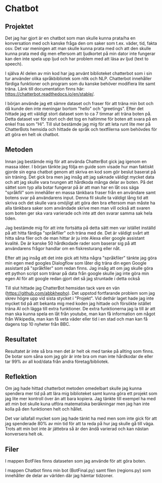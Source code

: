 # Chatbot

## Projektet
Det jag har gjort är en chatbot som man skulle kunna prata/ha en konversation med och kanske fråga den om saker som t.ex. väder, tid, fakta osv. Det var meningen att man skulle kunna prata med och att den skulle kunna prata med dig men eftersom att ljudkortet på min dator inte fungerar kan den inte spela upp ljud och har problem med att läsa av ljud (text to speech). 

I själva AI delen av min kod har jag använt biblioteket chatterbot som i sin tur använder olika språkbibliotek som nltk och NLP. Chatterbot innehåller färdiga funktioner och program som du kanske behöver modifiera lite samt träna. Länk till documentation finns här: https://chatterbot.readthedocs.io/en/stable/. 

I början använde jag ett sämre dataset och fraser för att träna min bot och då kunde den inte meningar bortom "hello" och "greetings". Efter det hittade jag ett väldigt stort dataset som to ca 7 timmar att träna boten på. Detta dataset var för stort och det tog en haltimme för boten att svara på en enkel fras som "Hi". Till slut bestämde jag mig för att leta runt lite mer på ChatterBots hemsida och hittade de språk och textfilerna som behövdes för att göra en helt ok chatbot. 

## Metoden
Innan jag bestämde mig för att använda ChatterBot gick jag igenom en massa idéer. I början tänkte jag följa en guide som visade hur man faktiskt gjorde sin egna chatbot genom att skriva en kod som gör beslut baserat på sin träning. Det gick bra men jag insåg att jag saknade väldigt mycket data och att jag skulle vara tvungen att hårdkoda många delar av boten. På det sättet som typ alla botar fungerar på är att man har en låt oss säga "språkfil" som innehåller en massa tänkbara fraser från en användare samt botens svar på användarens input. Denna fil skulle ta väldigt lång tid att skriva och det skulle vara omöjligt att göra den bra eftersom man måste ha alla tänkbara saker som användade skrive men man vill också att svaren som boten ger ska vara varierade och inte att den svarar samma sak hela tiden.

Jag bestämde mig för att inte fortsätta på detta sätt men var istället inställd på att hitta färdiga "språkfiler" och träna med de. Det är väldigt svårt att hitta såna filer och de man hittar är ju inte Alexa eller google assistant kvalité. De är kanske 50 hårdkodade rader som baserar sig på att användarens frågor handlar om en fiskresturang eller nåt. 

Efter att jag insåg att det inte gick att hitta några "språkfiler" tänkte jag göra min egen med googles Dialogflow som låter dig träna din egen Google assistant på "språkfiler" som redan finns.  Jag insåg att om jag skulle göra ett python script som tränar på data från google skulle jag inte göra min egen AI för att google redan gjort det så jag struntade i detta också

Till slut hittade jag ChatterBot hemsidan tack vare en vän (https://github.com/abbkhepho). Det uppstod fortfarande problem som jag skrev högre upp vid sista stycket i "Projekt". Vid dethär laget hade jag inte mycket tid på att bekanta mig med koden jag hittade och försökte istället träna AI och lägga till extra funktioner. De extra funktionerna jag la till är att man ska kunna spela en låt från youtube, man kan få information om något från Wikipedia, man kan få veta väder eller tid i en stad och man kan få dagens top 10 nyheter från BBC.

## Resultatet
Resultatet är inte så bra men det är helt ok med tanke på allting som finns. De botar som såna som jag gör är inte bra om man inte hårdkodar de eller tar 99% av all kod/data från andra företag/bibliotek. 

## Reflektion
Om jag hade hittad chatterbot metoden omedelbart skulle jag kunna spendera mer tid på att lära mig biblioteket samt kunna göra ett projekt som jag lite mer kontroll över än att bara kopiera. Jag tänkte till exempel ha med att min bot skulle kuna utföra matematiska beräkningar men jag han inte kolla på den funktionen helt och hållet. 

Det var iallafall mycket som jag hade tänkt ha med men som inte gick för att jag spenderade 80% av min tid för att ta reda på hur jag skulle gå till väga. Trots att min bot inte är jättebra så är den ändå varierad och kan nästan konversera helt ok. 

## Filer
I mappen BotFiles finns dataseten som jag använde för att göra boten.

I mappen Chatbot finns min bot (BotFinal.py) samt filen (regions.py) som innehåller de delar av världen där jag hämtar tidzoner.
